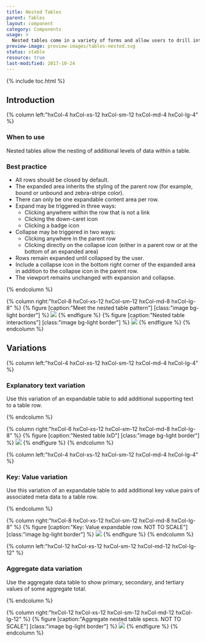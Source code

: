 ```yaml
---
title: Nested Tables
parent: Tables
layout: component
category: Components
usage: >
  Nested tables come in a variety of forms and allow users to drill into additional data within a table row. By hiding this data behind a user interaction, the interface adheres to the low cognitive load goals of the table pattern, while allowing for more data rich layouts.
preview-image: preview-images/tables-nested.svg
status: stable
resource: true
last-modified: 2017-10-24
---
```


{% include toc.html %}

## Introduction

<div class="hxRow"  markdown="1">
{% column left:"hxCol-4 hxCol-xs-12 hxCol-sm-12 hxCol-md-4 hxCol-lg-4" %}

### When to use

Nested tables allow the nesting of additional levels of data within a table.

### Best practice

- All rows should be closed by default.
- The expanded area inherits the styling of the parent row (for example, bound or unbound and zebra-stripe color).
- There can only be one expandable content area per row.
- Expand may be triggered in three ways:
  - Clicking anywhere within the row that is not a link
  - Clicking the down-caret icon
  - Clicking a badge icon
- Collapse may be triggered in two ways:
  - Clicking anywhere in the parent row
  - Clicking directly on the collapse icon (either in a parent row or at the bottom of an expanded area)
- Rows remain expanded until collapsed by the user.
- Include a collapse icon in the bottom right corner of the expanded area in addition to the collapse icon in the parent row.
- The viewport remains unchanged with expansion and collapse.

{% endcolumn %}

{% column right:"hxCol-8 hxCol-xs-12 hxCol-sm-12 hxCol-md-8 hxCol-lg-8" %}
{% figure [caption:"Meet the nested table pattern"] [class:"image bg-light border"] %}
![]({{site.url}}/assets/images/components/tables/nested-tables/tables-nested-hero.svg)
{% endfigure %}
{% figure [caption:"Nested table interactions"] [class:"image bg-light border"] %}
![]({{site.url}}/assets/images/components/tables/nested-tables/tables-nested-ixd.svg)
{% endfigure %}
{% endcolumn %}
</div>

## Variations

<div class="hxRow"  markdown="1">
{% column left:"hxCol-4 hxCol-xs-12 hxCol-sm-12 hxCol-md-4 hxCol-lg-4" %}

### Explanatory text variation

Use this variation of an expandable table to add additional supporting text to a table row.

{% endcolumn %}

{% column right:"hxCol-8 hxCol-xs-12 hxCol-sm-12 hxCol-md-8 hxCol-lg-8" %}
{% figure [caption:"Nested table IxD"] [class:"image bg-light border"] %}
![]({{site.url}}/assets/images/components/tables/nested-tables/tables-explanatory.svg)
{% endfigure %}
{% endcolumn %}
</div>

<div class="hxRow"  markdown="1">
{% column left:"hxCol-4 hxCol-xs-12 hxCol-sm-12 hxCol-md-4 hxCol-lg-4" %}

### Key: Value variation

Use this variation of an expandable table to add additional key value pairs of associated meta data to a table row.

{% endcolumn %}

{% column right:"hxCol-8 hxCol-xs-12 hxCol-sm-12 hxCol-md-8 hxCol-lg-8" %}
{% figure [caption:"Key: Value expandable row. NOT TO SCALE"] [class:"image bg-light border"] %}
![]({{site.url}}/assets/images/components/tables/nested-tables/tables-key-value.svg)
{% endfigure %}
{% endcolumn %}
</div>

<div class="hxRow"  markdown="1">
{% column left:"hxCol-12 hxCol-xs-12 hxCol-sm-12 hxCol-md-12 hxCol-lg-12" %}

### Aggregate data variation

Use the aggregate data table to show primary, secondary, and tertiary values of some aggregate total.

{% endcolumn %}

{% column right:"hxCol-12 hxCol-xs-12 hxCol-sm-12 hxCol-md-12 hxCol-lg-12" %}
{% figure [caption:"Aggregate nested table specs. NOT TO SCALE"] [class:"image bg-light border"] %}
![]({{site.url}}/assets/images/components/tables/nested-tables/tables-aggregate.svg)
{% endfigure %}
{% endcolumn %}
</div>
